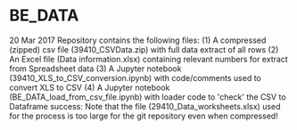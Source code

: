 # BE_DATA

20 Mar 2017
Repository contains the following files:
(1) A compressed (zipped) csv file (39410_CSVData.zip) with full data extract of all rows 
(2) An Excel file (Data information.xlsx) containing relevant numbers for extract from Spreadsheet data
(3) A Jupyter notebook (39410_XLS_to_CSV_conversion.ipynb) with code/comments used to convert XLS to CSV 
(4) A Jupyter notebook (BE_DATA_load_from_csv_file.ipynb) with loader code to 'check' the CSV to Dataframe success:
Note that the file (29410_Data_worksheets.xlsx) used for the process is too large for the git repository even when compressed!